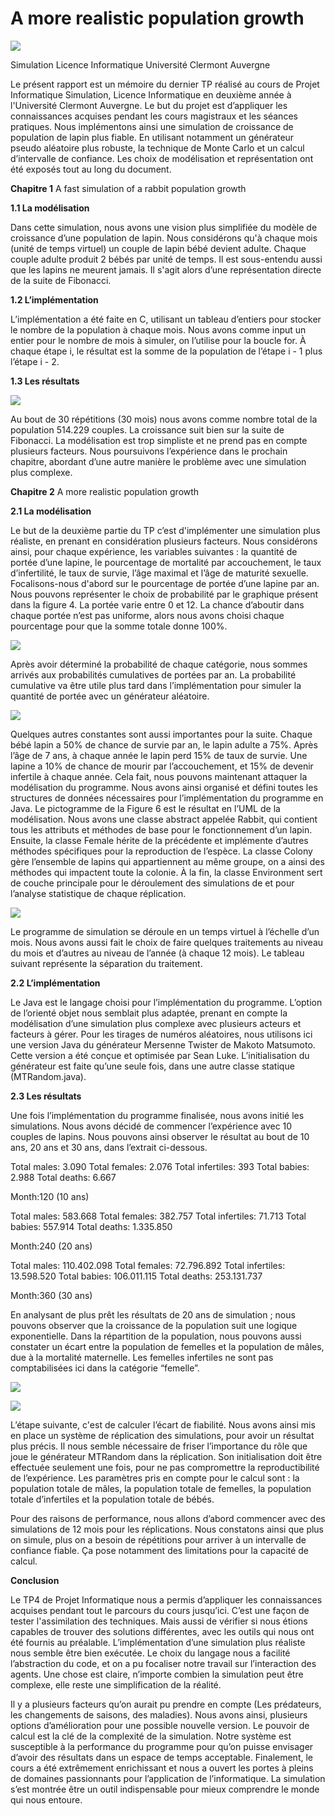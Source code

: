 # **A more realistic population growth**

![](https://raw.githubusercontent.com/rafaelbenaion/project-rabbitSimulation/master/src/Aspose.Words.00945d46-d327-4f90-b616-090ba31b7551.001.png)


Simulation Licence Informatique
Université Clermont Auvergne

Le présent rapport est un mémoire du dernier TP réalisé au cours de Projet Informatique Simulation, Licence Informatique en deuxième année à l'Université Clermont Auvergne. Le but du projet est d’appliquer les connaissances acquises pendant les cours magistraux et les séances pratiques. Nous implémentons ainsi une simulation de croissance de population de lapin plus fiable. En utilisant notamment un générateur pseudo aléatoire plus robuste, la technique de Monte Carlo et un calcul d’intervalle de confiance. Les choix de modélisation et représentation ont été exposés tout au long du document.


**Chapitre 1**
A fast simulation of a rabbit population growth

**1.1 La modélisation**

Dans cette simulation, nous avons une vision plus simplifiée du modèle de croissance d’une population de lapin. Nous considérons qu'à chaque mois (unité de temps virtuel) un couple de lapin bébé devient adulte. Chaque couple adulte produit 2 bébés par unité de temps. Il est sous-entendu aussi que les lapins ne meurent jamais. Il s'agit alors d’une représentation directe de la suite de Fibonacci.

**1.2 L’implémentation**

L’implémentation a été faite en C, utilisant un tableau d’entiers pour stocker le nombre de la population à chaque mois. Nous avons comme input un entier pour le nombre de mois à simuler, on l’utilise pour la boucle for. À chaque étape i, le résultat est la somme de la population de l’étape i - 1 plus l’étape i - 2.

**1.3 Les résultats**

![](https://raw.githubusercontent.com/rafaelbenaion/project-rabbitSimulation/master/src/Aspose.Words.00945d46-d327-4f90-b616-090ba31b7551.004.png)

Au bout de 30 répétitions (30 mois) nous avons comme nombre total de la population 514.229 couples. La croissance suit bien sur la suite de Fibonacci. La modélisation est trop simpliste et ne prend pas en compte plusieurs facteurs. Nous poursuivons l’expérience dans le prochain chapitre, abordant d’une autre manière le problème avec une simulation plus complexe.

**Chapitre 2**
A more realistic population growth

**2.1 La modélisation**

Le but de la deuxième partie du TP c’est d'implémenter une simulation plus réaliste, en prenant en considération plusieurs facteurs. Nous considérons ainsi, pour chaque expérience, les variables suivantes : la quantité de portée d’une lapine, le pourcentage de mortalité par accouchement, le taux d’infertilité, le taux de survie, l’âge maximal et l’âge de maturité sexuelle. Focalisons-nous d'abord sur le pourcentage de portée d’une lapine par an. Nous pouvons représenter le choix de probabilité par le graphique présent dans la figure 4. La portée varie entre 0 et 12. La chance d’aboutir dans chaque portée n’est pas uniforme, alors nous avons choisi chaque pourcentage pour que la somme totale donne 100%.

![](https://raw.githubusercontent.com/rafaelbenaion/project-rabbitSimulation/master/src/Aspose.Words.00945d46-d327-4f90-b616-090ba31b7551.005.png)

 Après avoir déterminé la probabilité de chaque catégorie, nous sommes arrivés aux probabilités cumulatives de portées par an. La probabilité cumulative va être utile plus tard dans l’implémentation pour simuler la quantité de portée avec un générateur aléatoire.
 
![]( https://raw.githubusercontent.com/rafaelbenaion/project-rabbitSimulation/master/src/Aspose.Words.00945d46-d327-4f90-b616-090ba31b7551.006.png)

Quelques autres constantes sont aussi importantes pour la suite. Chaque bébé lapin a 50% de chance de survie par an, le lapin adulte a 75%. Après l’âge de 7 ans, à chaque année le lapin perd 15% de taux de survie. Une lapine a 10% de chance de mourir par l’accouchement, et 15% de devenir infertile à chaque année.
Cela fait, nous pouvons maintenant attaquer la modélisation du programme. Nous avons ainsi organisé et défini toutes les structures de données nécessaires pour l’implémentation du programme en Java. Le pictogramme de la Figure 6 est le résultat en l’UML de la modélisation. Nous avons une classe abstract appelée Rabbit, qui contient tous les attributs et méthodes de base pour le fonctionnement d’un lapin. Ensuite, la classe Female hérite de la précédente et implémente d’autres méthodes spécifiques pour la reproduction de l’espèce. La classe Colony gère l’ensemble de lapins qui appartiennent au même groupe, on a ainsi des méthodes qui impactent toute la colonie. À la fin, la classe Environment sert de couche principale pour le déroulement des simulations de et pour l’analyse statistique de chaque réplication.


![](https://raw.githubusercontent.com/rafaelbenaion/project-rabbitSimulation/master/src/Aspose.Words.00945d46-d327-4f90-b616-090ba31b7551.007.jpeg)

Le programme de simulation se déroule en un temps virtuel à l’échelle d’un mois. Nous avons aussi fait le choix de faire quelques traitements au niveau du mois et d’autres au niveau de l’année (à chaque 12 mois). Le tableau suivant représente la séparation du traitement.

**2.2 L’implémentation**

Le Java est le langage choisi pour l’implémentation du programme. L’option de l’orienté objet nous semblait plus adaptée, prenant en compte la modélisation d’une simulation plus complexe avec plusieurs acteurs et facteurs à gérer. Pour les tirages de numéros aléatoires, nous utilisons ici une version Java du générateur Mersenne Twister de Makoto Matsumoto. Cette version a été conçue et optimisée par Sean Luke. L’initialisation du générateur est faite qu’une seule fois, dans une autre classe statique (MTRandom.java).

**2.3 Les résultats**

Une fois l’implémentation du programme finalisée, nous avons initié les simulations. Nous avons décidé de commencer l’expérience avec 10 couples de lapins. Nous pouvons ainsi observer le résultat au bout de 10 ans, 20 ans et 30 ans, dans l’extrait ci-dessous.

Total males:      3.090
Total females:    2.076
Total infertiles: 393
Total babies:     2.988
Total deaths:     6.667

Month:120 (10 ans)


Total males:      583.668
Total females:    382.757
Total infertiles: 71.713
Total babies:     557.914
Total deaths:     1.335.850

Month:240 (20 ans)


Total males:      110.402.098
Total females:    72.796.892
Total infertiles: 13.598.520
Total babies:     106.011.115
Total deaths:     253.131.737

Month:360 (30 ans)
 
En analysant de plus prêt les résultats de 20 ans de simulation ; nous pouvons observer que la croissance de la population suit une logique exponentielle. Dans la répartition de la population, nous pouvons aussi constater un écart entre la population de femelles et la population de mâles, due à la mortalité maternelle. Les femelles infertiles ne sont pas comptabilisées ici dans la catégorie “femelle”.

![](https://raw.githubusercontent.com/rafaelbenaion/project-rabbitSimulation/master/src/Aspose.Words.00945d46-d327-4f90-b616-090ba31b7551.020.png)

![](https://raw.githubusercontent.com/rafaelbenaion/project-rabbitSimulation/master/src/Aspose.Words.00945d46-d327-4f90-b616-090ba31b7551.021.png)

L’étape suivante, c'est de calculer l’écart de fiabilité. Nous avons ainsi mis en place un système de réplication des simulations, pour avoir un résultat plus précis. Il nous semble nécessaire de friser l’importance du rôle que joue le générateur MTRandom dans la réplication. Son initialisation doit être effectuée seulement une fois, pour ne pas compromettre la reproductibilité de l’expérience. Les paramètres pris en compte pour le calcul sont : la population totale de mâles, la population totale de femelles, la population totale d’infertiles et la population totale de bébés.

Pour des raisons de performance, nous allons d’abord commencer avec des simulations de 12 mois pour les réplications. Nous constatons ainsi que plus on simule, plus on a besoin de répétitions pour arriver à un intervalle de confiance fiable. Ça pose notamment des limitations pour la capacité de calcul.

**Conclusion**

Le TP4 de Projet Informatique nous a permis d’appliquer les connaissances acquises pendant tout le parcours du cours jusqu’ici. C’est une façon de tester l'assimilation des techniques. Mais aussi de vérifier si nous étions capables de trouver des solutions différentes, avec les outils qui nous ont été fournis au préalable. L’implémentation d’une simulation plus réaliste nous semble être bien exécutée. Le choix du langage nous a facilité l’abstraction du code, et on a pu focaliser notre travail sur l’interaction des agents. Une chose est claire, n’importe combien la simulation peut être complexe, elle reste une simplification de la réalité. 

Il y a plusieurs facteurs qu’on aurait pu prendre en compte (Les prédateurs, les changements de saisons, des maladies). Nous avons ainsi, plusieurs options d’amélioration pour une possible nouvelle version. Le pouvoir de calcul est la clé de la complexité de la simulation. Notre système est susceptible à la performance du programme pour qu’on puisse envisager d’avoir des résultats dans un espace de temps acceptable. Finalement, le cours a été extrêmement enrichissant et nous a ouvert les portes à pleins de domaines passionnants pour l’application de l’informatique. La simulation s’est montrée être un outil indispensable pour mieux comprendre le monde qui nous entoure.

